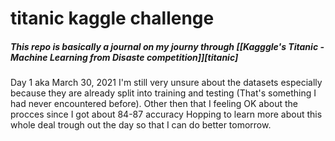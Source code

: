 # titanic kaggle challenge

<h5>This repo is basically a journal on my journy through  [[Kagggle's Titanic - Machine Learning from Disaste competition]][titanic]</h5>

Day 1 aka March 30, 2021 
I'm still very unsure about the datasets especially because they are already split into training and testing  (That's something I had never encountered before).
Other then that I feeling OK about the procces since I got about 84-87 accuracy
Hopping to learn more about this whole deal trough out the day so that I can do better tomorrow.
